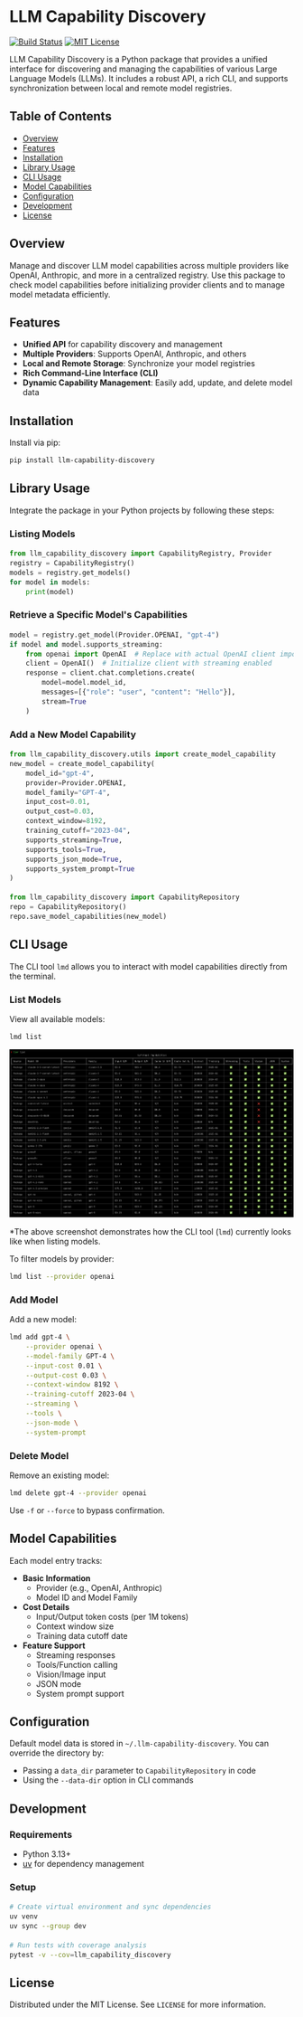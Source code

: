 # LLM Capability Discovery

[![Build Status](https://img.shields.io/badge/build-passing-brightgreen)]()
[![MIT License](https://img.shields.io/badge/License-MIT-yellow.svg)]()

LLM Capability Discovery is a Python package that provides a unified interface for discovering and managing the capabilities of various Large Language Models (LLMs). It includes a robust API, a rich CLI, and supports synchronization between local and remote model registries.

## Table of Contents
- [Overview](#overview)
- [Features](#features)
- [Installation](#installation)
- [Library Usage](#library-usage)
- [CLI Usage](#cli-usage)
- [Model Capabilities](#model-capabilities)
- [Configuration](#configuration)
- [Development](#development)
- [License](#license)

## Overview

Manage and discover LLM model capabilities across multiple providers like OpenAI, Anthropic, and more in a centralized registry. Use this package to check model capabilities before initializing provider clients and to manage model metadata efficiently.

## Features

- **Unified API** for capability discovery and management
- **Multiple Providers**: Supports OpenAI, Anthropic, and others
- **Local and Remote Storage**: Synchronize your model registries
- **Rich Command-Line Interface (CLI)**
- **Dynamic Capability Management**: Easily add, update, and delete model data

## Installation

Install via pip:

```bash
pip install llm-capability-discovery
```

## Library Usage

Integrate the package in your Python projects by following these steps:

### Listing Models

```python
from llm_capability_discovery import CapabilityRegistry, Provider
registry = CapabilityRegistry()
models = registry.get_models()
for model in models:
    print(model)
```

### Retrieve a Specific Model's Capabilities

```python
model = registry.get_model(Provider.OPENAI, "gpt-4")
if model and model.supports_streaming:
    from openai import OpenAI  # Replace with actual OpenAI client import
    client = OpenAI()  # Initialize client with streaming enabled
    response = client.chat.completions.create(
        model=model.model_id,
        messages=[{"role": "user", "content": "Hello"}],
        stream=True
    )
```

### Add a New Model Capability

```python
from llm_capability_discovery.utils import create_model_capability
new_model = create_model_capability(
    model_id="gpt-4",
    provider=Provider.OPENAI,
    model_family="GPT-4",
    input_cost=0.01,
    output_cost=0.03,
    context_window=8192,
    training_cutoff="2023-04",
    supports_streaming=True,
    supports_tools=True,
    supports_json_mode=True,
    supports_system_prompt=True
)

from llm_capability_discovery import CapabilityRepository
repo = CapabilityRepository()
repo.save_model_capabilities(new_model)
```

## CLI Usage

The CLI tool `lmd` allows you to interact with model capabilities directly from the terminal.

### List Models

View all available models:

```bash
lmd list
```

![CLI Screenshot](./assets/images/cli.png)

*The above screenshot demonstrates how the CLI tool (`lmd`) currently looks like when listing models.

To filter models by provider:

```bash
lmd list --provider openai
```

### Add Model

Add a new model:

```bash
lmd add gpt-4 \
    --provider openai \
    --model-family GPT-4 \
    --input-cost 0.01 \
    --output-cost 0.03 \
    --context-window 8192 \
    --training-cutoff 2023-04 \
    --streaming \
    --tools \
    --json-mode \
    --system-prompt
```

### Delete Model

Remove an existing model:

```bash
lmd delete gpt-4 --provider openai
```

Use `-f` or `--force` to bypass confirmation.

## Model Capabilities

Each model entry tracks:

- **Basic Information**
  - Provider (e.g., OpenAI, Anthropic)
  - Model ID and Model Family
- **Cost Details**
  - Input/Output token costs (per 1M tokens)
  - Context window size
  - Training data cutoff date
- **Feature Support**
  - Streaming responses
  - Tools/Function calling
  - Vision/Image input
  - JSON mode
  - System prompt support

## Configuration

Default model data is stored in `~/.llm-capability-discovery`. You can override the directory by:
- Passing a `data_dir` parameter to `CapabilityRepository` in code
- Using the `--data-dir` option in CLI commands

## Development

### Requirements
- Python 3.13+
- [uv](https://github.com/your_org/uv) for dependency management

### Setup

```bash
# Create virtual environment and sync dependencies
uv venv
uv sync --group dev

# Run tests with coverage analysis
pytest -v --cov=llm_capability_discovery
```

## License

Distributed under the MIT License. See `LICENSE` for more information.
